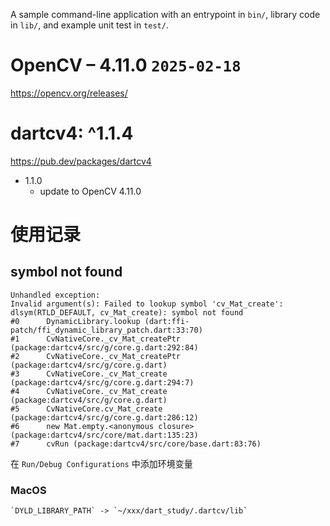 A sample command-line application with an entrypoint in `bin/`, library code
in `lib/`, and example unit test in `test/`.

# OpenCV – 4.11.0 `2025-02-18`

https://opencv.org/releases/

# dartcv4: ^1.1.4

https://pub.dev/packages/dartcv4

- 1.1.0
    - update to OpenCV 4.11.0

# 使用记录

## symbol not found

```shell
Unhandled exception:
Invalid argument(s): Failed to lookup symbol 'cv_Mat_create': dlsym(RTLD_DEFAULT, cv_Mat_create): symbol not found
#0      DynamicLibrary.lookup (dart:ffi-patch/ffi_dynamic_library_patch.dart:33:70)
#1      CvNativeCore._cv_Mat_createPtr (package:dartcv4/src/g/core.g.dart:292:84)
#2      CvNativeCore._cv_Mat_createPtr (package:dartcv4/src/g/core.g.dart)
#3      CvNativeCore._cv_Mat_create (package:dartcv4/src/g/core.g.dart:294:7)
#4      CvNativeCore._cv_Mat_create (package:dartcv4/src/g/core.g.dart)
#5      CvNativeCore.cv_Mat_create (package:dartcv4/src/g/core.g.dart:286:12)
#6      new Mat.empty.<anonymous closure> (package:dartcv4/src/core/mat.dart:135:23)
#7      cvRun (package:dartcv4/src/core/base.dart:83:76)
```

在 `Run/Debug Configurations` 中添加环境变量 

### MacOS

```
`DYLD_LIBRARY_PATH` -> `~/xxx/dart_study/.dartcv/lib`
```